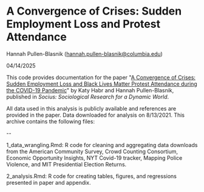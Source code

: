 # A Convergence of Crises: Sudden Employment Loss and Protest Attendance

Hannah Pullen-Blasnik (hannah.pullen-blasnik@columbia.edu)

04/14/2025

This code provides documentation for the paper "[A Convergence of Crises: Sudden Employment Loss and Black Lives Matter Protest Attendance during the COVID-19 Pandemic](https://doi.org/10.1177/23780231251328799)" by Katy Habr and Hannah Pullen-Blasnik, published in _Socius: Sociological Research for a Dynamic World_.

All data used in this analysis is publicly available and references are provided in the paper. Data downloaded for analysis on 8/13/2021. This archive contains the following files:

--

1\_data\_wrangling.Rmd: R code for cleaning and aggregating data downloads from the American Community Survey, Crowd Counting Consortium, Economic Opportunity Insights, NYT Covid-19 tracker, Mapping Police Violence, and MIT Presidential Election Returns.

2\_analysis.Rmd: R code for creating tables, figures, and regressions presented in paper and appendix.

